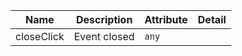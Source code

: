 | Name                                                                                                   | Description  | Attribute | Detail |
| ------------------------------------------------------------------------------------------------------ | ------------ | --------- | ------ |
| <div className="Api__Table"> <div>closeClick</div> <div className="Api__Table Docs__Tags"></div></div> | Event closed | `any`     |

